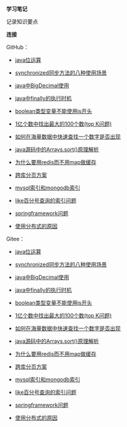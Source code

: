 **学习笔记**

记录知识要点

**连接**

GitHub：

* [java位运算](https://github.com/zjhpure/studyNotes/tree/master/src/main/java/bitCalculate/title.md)

* [synchronized同步方法的八种使用场景](https://github.com/zjhpure/studyNotes/tree/master/src/main/java/sync/title.md)

* [java中BigDecimal使用](https://github.com/zjhpure/studyNotes/tree/master/src/main/java/bigDecimal/title.md)

* [java中finally的执行时机](https://github.com/zjhpure/studyNotes/tree/master/src/main/java/tryFinally/title.md)

* [boolean类型变量不能使用is开头](https://github.com/zjhpure/studyNotes/tree/master/src/main/java/booleanVariableUse/title.md)

* [1亿个数中找出最大的100个数(top K问题)](https://github.com/zjhpure/studyNotes/tree/master/src/main/algorithm/topK/title.md)

* [如何在海量数据中快速查找一个数字是否出现](https://github.com/zjhpure/studyNotes/tree/master/src/main/algorithm/findNum/title.md)

* [java源码中的Arrays.sort()原理解析](https://github.com/zjhpure/studyNotes/tree/master/src/main/algorithm/sort/title.md)

* [为什么要用redis而不用map做缓存](https://github.com/zjhpure/studyNotes/tree/master/src/main/cache/redis/title.md)

* [跨库分页方案](https://github.com/zjhpure/studyNotes/tree/master/src/main/db/acrossPage/title.md)

* [mysql索引和mongodb索引](https://github.com/zjhpure/studyNotes/tree/master/src/main/db/bIndex/title.md)

* [like百分号查询的索引问题](https://github.com/zjhpure/studyNotes/tree/master/src/main/db/likeIndex/title.md)

* [springframework问题](https://github.com/zjhpure/studyNotes/tree/master/src/main/spring/springframework/title.md)

* [使用分布式的原因](https://github.com/zjhpure/studyNotes/tree/master/src/main/spring/distributed/title.md)

Gitee：

* [java位运算](https://gitee.com/zjhpure/studyNotes/tree/master/src/main/java/bitCalculate/title.md)

* [synchronized同步方法的八种使用场景](https://gitee.com/zjhpure/studyNotes/tree/master/src/main/java/sync/title.md)

* [java中BigDecimal使用](https://gitee.com/zjhpure/studyNotes/tree/master/src/main/java/bigDecimal/title.md)

* [java中finally的执行时机](https://gitee.com/zjhpure/studyNotes/tree/master/src/main/java/tryFinally/title.md)

* [boolean类型变量不能使用is开头](https://gitee.com/zjhpure/studyNotes/tree/master/src/main/java/booleanVariableUse/title.md)

* [1亿个数中找出最大的100个数(top K问题)](https://gitee.com/zjhpure/studyNotes/tree/master/src/main/algorithm/topK/title.md)

* [如何在海量数据中快速查找一个数字是否出现](https://gitee.com/zjhpure/studyNotes/tree/master/src/main/algorithm/findNum/title.md)

* [java源码中的Arrays.sort()原理解析](https://gitee.com/zjhpure/studyNotes/tree/master/src/main/algorithm/sort/title.md)

* [为什么要用redis而不用map做缓存](https://gitee.com/zjhpure/studyNotes/tree/master/src/main/cache/redis/title.md)

* [跨库分页方案](https://gitee.com/zjhpure/studyNotes/tree/master/src/main/db/acrossPage/title.md)

* [mysql索引和mongodb索引](https://gitee.com/zjhpure/studyNotes/tree/master/src/main/db/bIndex/title.md)

* [like百分号查询的索引问题](https://gitee.com/zjhpure/studyNotes/tree/master/src/main/db/likeIndex/title.md)

* [springframework问题](https://gitee.com/zjhpure/studyNotes/tree/master/src/main/spring/springframework/title.md)

* [使用分布式的原因](https://gitee.com/zjhpure/studyNotes/tree/master/src/main/spring/distributed/title.md)